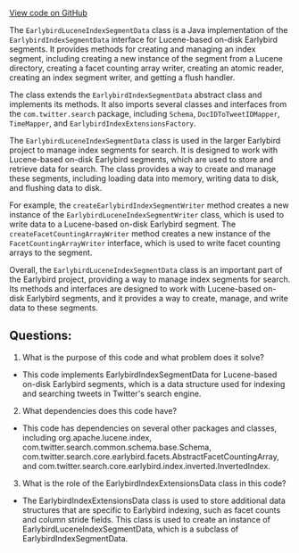 [View code on GitHub](https://github.com/misbahsy/the-algorithm/src/java/com/twitter/search/core/earlybird/index/EarlybirdLuceneIndexSegmentData.java)

The `EarlybirdLuceneIndexSegmentData` class is a Java implementation of the `EarlybirdIndexSegmentData` interface for Lucene-based on-disk Earlybird segments. It provides methods for creating and managing an index segment, including creating a new instance of the segment from a Lucene directory, creating a facet counting array writer, creating an atomic reader, creating an index segment writer, and getting a flush handler. 

The class extends the `EarlybirdIndexSegmentData` abstract class and implements its methods. It also imports several classes and interfaces from the `com.twitter.search` package, including `Schema`, `DocIDToTweetIDMapper`, `TimeMapper`, and `EarlybirdIndexExtensionsFactory`. 

The `EarlybirdLuceneIndexSegmentData` class is used in the larger Earlybird project to manage index segments for search. It is designed to work with Lucene-based on-disk Earlybird segments, which are used to store and retrieve data for search. The class provides a way to create and manage these segments, including loading data into memory, writing data to disk, and flushing data to disk. 

For example, the `createEarlybirdIndexSegmentWriter` method creates a new instance of the `EarlybirdLuceneIndexSegmentWriter` class, which is used to write data to a Lucene-based on-disk Earlybird segment. The `createFacetCountingArrayWriter` method creates a new instance of the `FacetCountingArrayWriter` interface, which is used to write facet counting arrays to the segment. 

Overall, the `EarlybirdLuceneIndexSegmentData` class is an important part of the Earlybird project, providing a way to manage index segments for search. Its methods and interfaces are designed to work with Lucene-based on-disk Earlybird segments, and it provides a way to create, manage, and write data to these segments.
## Questions: 
 1. What is the purpose of this code and what problem does it solve?
- This code implements EarlybirdIndexSegmentData for Lucene-based on-disk Earlybird segments, which is a data structure used for indexing and searching tweets in Twitter's search engine.

2. What dependencies does this code have?
- This code has dependencies on several other packages and classes, including org.apache.lucene.index, com.twitter.search.common.schema.base.Schema, com.twitter.search.core.earlybird.facets.AbstractFacetCountingArray, and com.twitter.search.core.earlybird.index.inverted.InvertedIndex.

3. What is the role of the EarlybirdIndexExtensionsData class in this code?
- The EarlybirdIndexExtensionsData class is used to store additional data structures that are specific to Earlybird indexing, such as facet counts and column stride fields. This class is used to create an instance of EarlybirdLuceneIndexSegmentData, which is a subclass of EarlybirdIndexSegmentData.